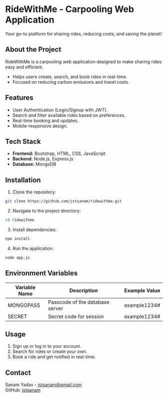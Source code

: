 # RideWithMe - Carpooling Web Application

Your go-to platform for sharing rides, reducing costs, and saving the planet!

## About the Project

RideWithMe is a carpooling web application designed to make sharing rides easy and efficient.

- Helps users create, search, and book rides in real-time.
- Focused on reducing carbon emissions and travel costs.

## Features

- User Authentication (Login/Signup with JWT).
- Search and filter available rides based on preferences.
- Real-time booking and updates.
- Mobile-responsive design.

## Tech Stack

- **Frontend:** Bootstrap, HTML, CSS, JavaScript
- **Backend:** Node.js, Express.js
- **Database:** MongoDB

## Installation

1. Clone the repository:

```bash
git clone https://github.com/jstsanam/ridewithme.git
```

2. Navigate to the project directory:

```bash
cd ridewithme
```

3. Install dependencies:

```bash
npm install
```

4. Run the application:

```bash
node app.js
```

## Environment Variables
| Variable Name           | Description                                      | Example Value         |
|-------------------------|--------------------------------------------------|-----------------------|
| MONGOPASS               | Passcode of the database server                  | example1234#          |
| SECRET                  | Secret code for session                          | example1234#          |

## Usage

1. Sign up or log in to your account.
2. Search for rides or create your own.
3. Book a ride and get notified in real-time.

## Contact

Sanam Yadav - [jstsanam@gmail.com](mailto:jstsanam@gmail.com)  
GitHub: [jstsanam](https://github.com/jstsanam)
